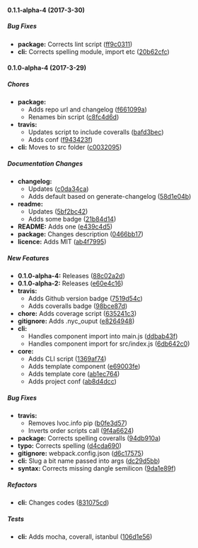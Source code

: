 #### 0.1.1-alpha-4 (2017-3-30)

##### Bug Fixes

* **package:** Corrects lint script ([ff9c0311](https://github.com/bagoftrycks/ronodoc-cli/commit/ff9c0311a68c3d3bf2a755081f3f4cc87a50f252))
* **cli:** Corrects spelling module, import etc ([20b62cfc](https://github.com/bagoftrycks/ronodoc-cli/commit/20b62cfcb4bd6d24b4ef4d49fa942c6bf7d2aa28))

#### 0.1.0-alpha-4 (2017-3-29)

##### Chores

* **package:**
  * Adds repo url and changelog ([f661099a](https://github.com/bagoftrycks/ronodoc-cli/commit/f661099ad6d4368dac4923137e3dcd6a1aa302e4))
  * Renames bin script ([c8fc4d6d](https://github.com/bagoftrycks/ronodoc-cli/commit/c8fc4d6d2f783b5eb4911223686c56a2c1bf72e9))
* **travis:**
  * Updates script to include coveralls ([bafd3bec](https://github.com/bagoftrycks/ronodoc-cli/commit/bafd3bec7fa9c9fb241218f68dc8783a49fe26d8))
  * Adds conf ([f943423f](https://github.com/bagoftrycks/ronodoc-cli/commit/f943423fa518a0d688a99552bd751c22a100f6e6))
* **cli:** Moves to src folder ([c0032095](https://github.com/bagoftrycks/ronodoc-cli/commit/c0032095601cc7b709bafe94f565e41a4d3af8e7))

##### Documentation Changes

* **changelog:**
  * Updates ([c0da34ca](https://github.com/bagoftrycks/ronodoc-cli/commit/c0da34ca679b6dffd59a7d0d9917fcba02207f6a))
  * Adds default based on generate-changelog ([58d1e04b](https://github.com/bagoftrycks/ronodoc-cli/commit/58d1e04b3deff702af2fb6e4c5bc3c85eb58520f))
* **readme:**
  * Updates ([5bf2bc42](https://github.com/bagoftrycks/ronodoc-cli/commit/5bf2bc42d62fed4bd812b3ef1adaaec9d0c1fdde))
  * Adds some badge ([21b84d14](https://github.com/bagoftrycks/ronodoc-cli/commit/21b84d146744330335bd5889e0fdf03b2837c8bc))
* **README:** Adds one ([e439c4d5](https://github.com/bagoftrycks/ronodoc-cli/commit/e439c4d597c75f36ad32ad4950766a5546552fcf))
* **package:** Changes description ([0466bb17](https://github.com/bagoftrycks/ronodoc-cli/commit/0466bb17c9e548057a69e3209c526a3de89acfcc))
* **licence:** Adds MIT ([ab4f7995](https://github.com/bagoftrycks/ronodoc-cli/commit/ab4f7995a2395a77e3bac6123efdec9f7bf0d6c1))

##### New Features

* **0.1.0-alpha-4:** Releases ([88c02a2d](https://github.com/bagoftrycks/ronodoc-cli/commit/88c02a2d5f08da89e406d210bc400003ca1a5d81))
* **0.1.0-alpha-2:** Releases ([e60e4c16](https://github.com/bagoftrycks/ronodoc-cli/commit/e60e4c16a0b210a2afa997a8a1a096c7b24dc032))
* **travis:**
  * Adds Github version badge ([7519d54c](https://github.com/bagoftrycks/ronodoc-cli/commit/7519d54c5af01d6ae20ace412ef40853abe51342))
  * Adds coveralls badge ([98bce87d](https://github.com/bagoftrycks/ronodoc-cli/commit/98bce87d0f9cf7834c6f4cb50dc0cf312420f901))
* **chore:** Adds coverage script ([635241c3](https://github.com/bagoftrycks/ronodoc-cli/commit/635241c3fe688481fa45e19c8e8373c7b18b9905))
* **gitignore:** Adds .nyc_ouput ([e8264948](https://github.com/bagoftrycks/ronodoc-cli/commit/e8264948adb75327100351e6ac91172425911ca6))
* **cli:**
  * Handles component import into main.js ([ddbab43f](https://github.com/bagoftrycks/ronodoc-cli/commit/ddbab43f8946211d850834de9a17474914074df2))
  * Handles component import for src/index.js ([6db642c0](https://github.com/bagoftrycks/ronodoc-cli/commit/6db642c0cd48993397fcd9b53eca141f981432dd))
* **core:**
  * Adds CLI script ([1369af74](https://github.com/bagoftrycks/ronodoc-cli/commit/1369af745742a3496c95410f07fde19c81f6ac03))
  * Adds template component ([e69003fe](https://github.com/bagoftrycks/ronodoc-cli/commit/e69003fe9df6b318e5962f2afb120be8954b38e5))
  * Adds template core ([ab1ec764](https://github.com/bagoftrycks/ronodoc-cli/commit/ab1ec7644a9da9c0792e29e95d948df61fb7a51f))
  * Adds project conf ([ab8d4dcc](https://github.com/bagoftrycks/ronodoc-cli/commit/ab8d4dccee4ae08ab2150f7ef49d105de17d1ed6))

##### Bug Fixes

* **travis:**
  * Removes lvoc.info pip ([b0fe3d57](https://github.com/bagoftrycks/ronodoc-cli/commit/b0fe3d5740d95dabaaacf799c1c207cb4328ac0d))
  * Inverts order scripts call ([9f4a6624](https://github.com/bagoftrycks/ronodoc-cli/commit/9f4a66247042fd639fc89b3482c202707dedd0d5))
* **package:** Corrects spelling coveralls ([94db910a](https://github.com/bagoftrycks/ronodoc-cli/commit/94db910af3a40c89f1c92cb3187606b6d8ef577d))
* **typo:** Corrects spelling ([d4cda690](https://github.com/bagoftrycks/ronodoc-cli/commit/d4cda690b67b4cd5115cabf710aa894b416ba38d))
* **gitignore:** webpack.config.json ([d6c17575](https://github.com/bagoftrycks/ronodoc-cli/commit/d6c1757556306aba75d6fb80f95597b68e46c09f))
* **cli:** Slug a bit name passed into args ([dc29d5bb](https://github.com/bagoftrycks/ronodoc-cli/commit/dc29d5bbe08d2ef64ef367f1fe38f7031e36f975))
* **syntax:** Corrects missing dangle semilicon ([9da1e89f](https://github.com/bagoftrycks/ronodoc-cli/commit/9da1e89ffc731f159e02c2467797b1b850cb2a34))

##### Refactors

* **cli:** Changes codes ([831075cd](https://github.com/bagoftrycks/ronodoc-cli/commit/831075cdd25f91cec7d6f80f1af7d841e75119b7))

##### Tests

* **cli:** Adds mocha, coverall, istanbul ([106d1e56](https://github.com/bagoftrycks/ronodoc-cli/commit/106d1e56167d1134ee49061136ffb65c6275d327))

